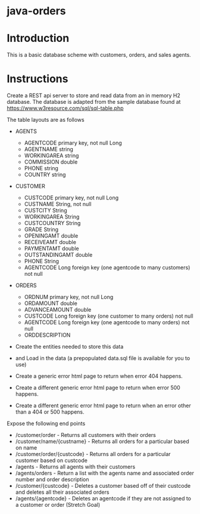 # java-orders

# Introduction

This is a basic database scheme with customers, orders, and sales agents.

# Instructions

Create a REST api server to store and read data from an in memory H2 database. The database is adapted from the sample database found at https://www.w3resource.com/sql/sql-table.php

The table layouts are as follows

* AGENTS
  * AGENTCODE primary key, not null Long
  * AGENTNAME string
  * WORKINGAREA string
  * COMMISSION double
  * PHONE string
  * COUNTRY string

* CUSTOMER
  * CUSTCODE primary key, not null Long
  * CUSTNAME String, not null
  * CUSTCITY String
  * WORKINGAREA String
  * CUSTCOUNTRY String
  * GRADE String
  * OPENINGAMT double
  * RECEIVEAMT double
  * PAYMENTAMT double
  * OUTSTANDINGAMT double
  * PHONE String
  * AGENTCODE Long foreign key (one agentcode to many customers) not null

* ORDERS
  * ORDNUM primary key, not null Long
  * ORDAMOUNT double
  * ADVANCEAMOUNT double
  * CUSTCODE Long foreign key (one customer to many orders) not null
  * AGENTCODE Long foreign key (one agentcode to many orders) not null
  * ORDDESCRIPTION


* Create the entities needed to store this data
* and Load in the data (a prepopulated data.sql file is available for you to use)
 
* Create a generic error html page to return when error 404 happens.
* Create a different generic error html page to return when error 500 happens.
* Create a different generic error html page to return when an error other than a 404 or 500 happens.

Expose the following end points

* /customer/order - Returns all customers with their orders
* /customer/name/{custname} - Returns all orders for a particular based on name
* /customer/order/{custcode} - Returns all orders for a particular customer based on custcode
* /agents - Returns all agents with their customers
* /agents/orders - Return a list with the agents name and associated order number and order description
* /customer/{custcode} - Deletes a customer based off of their custcode and deletes all their associated orders
* /agents/{agentcode} - Deletes an agentcode if they are not assigned to a customer or order (Stretch Goal)

